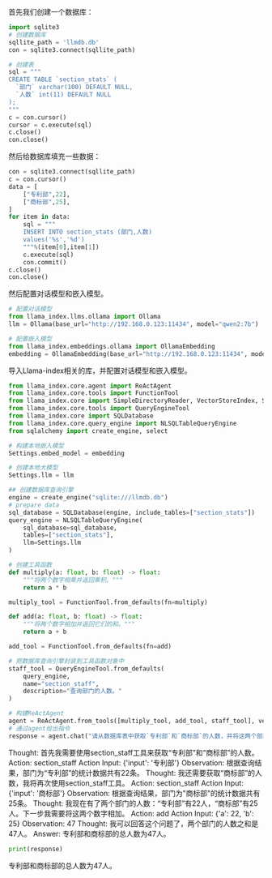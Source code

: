 首先我们创建一个数据库：

```python
import sqlite3
# 创建数据库
sqllite_path = 'llmdb.db'
con = sqlite3.connect(sqllite_path)

# 创建表
sql = """
CREATE TABLE `section_stats` (
  `部门` varchar(100) DEFAULT NULL,
  `人数` int(11) DEFAULT NULL
);
"""
c = con.cursor()
cursor = c.execute(sql)
c.close()
con.close()
```

然后给数据库填充一些数据：
```python
con = sqlite3.connect(sqllite_path)
c = con.cursor()
data = [
    ["专利部",22],
    ["商标部",25],
]
for item in data:
    sql = """
    INSERT INTO section_stats (部门,人数) 
    values('%s','%d')
    """%(item[0],item[1])
    c.execute(sql)
    con.commit()
c.close()
con.close()
```

然后配置对话模型和嵌入模型。
```python
# 配置对话模型
from llama_index.llms.ollama import Ollama
llm = Ollama(base_url="http://192.168.0.123:11434", model="qwen2:7b")
```

```python
# 配置嵌入模型
from llama_index.embeddings.ollama import OllamaEmbedding
embedding = OllamaEmbedding(base_url="http://192.168.0.123:11434", model_name="qwen2:7b")
```

导入Llama-index相关的库，并配置对话模型和嵌入模型。
```python
from llama_index.core.agent import ReActAgent  
from llama_index.core.tools import FunctionTool  
from llama_index.core import SimpleDirectoryReader, VectorStoreIndex, Settings  
from llama_index.core.tools import QueryEngineTool   
from llama_index.core import SQLDatabase  
from llama_index.core.query_engine import NLSQLTableQueryEngine  
from sqlalchemy import create_engine, select  

# 构建本地嵌入模型
Settings.embed_model = embedding

# 创建本地大模型  
Settings.llm = llm
```


```python
## 创建数据库查询引擎  
engine = create_engine("sqlite:///llmdb.db")  
# prepare data  
sql_database = SQLDatabase(engine, include_tables=["section_stats"])  
query_engine = NLSQLTableQueryEngine(  
    sql_database=sql_database,   
    tables=["section_stats"],   
    llm=Settings.llm  
)
```

```python
# 创建工具函数  
def multiply(a: float, b: float) -> float:  
    """将两个数字相乘并返回乘积。"""  
    return a * b  

multiply_tool = FunctionTool.from_defaults(fn=multiply)  

def add(a: float, b: float) -> float:  
    """将两个数字相加并返回它们的和。"""  
    return a + b

add_tool = FunctionTool.from_defaults(fn=add)

# 把数据库查询引擎封装到工具函数对象中  
staff_tool = QueryEngineTool.from_defaults(
    query_engine,
    name="section_staff",
    description="查询部门的人数。"  
)

```

```python
# 构建ReActAgent
agent = ReActAgent.from_tools([multiply_tool, add_tool, staff_tool], verbose=True)  
# 通过agent给出指令
response = agent.chat("请从数据库表中获取`专利部`和`商标部`的人数，并将这两个部门的人数相加！")  
```

Thought: 首先我需要使用section_staff工具来获取“专利部”和“商标部”的人数。
Action: section_staff
Action Input: {'input': '专利部'}
Observation: 根据查询结果，部门为“专利部”的统计数据共有22条。
Thought: 我还需要获取“商标部”的人数，我将再次使用section_staff工具。
Action: section_staff
Action Input: {'input': '商标部'}
Observation: 根据查询结果，部门为"商标部"的统计数据共有25条。
Thought: 我现在有了两个部门的人数：“专利部”有22人，“商标部”有25人。下一步我需要将这两个数字相加。
Action: add
Action Input: {'a': 22, 'b': 25}
Observation: 47
Thought: 我可以回答这个问题了，两个部门的人数之和是47人。
Answer: 专利部和商标部的总人数为47人。

```python
print(response)
```
专利部和商标部的总人数为47人。
